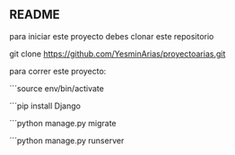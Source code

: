 ## README

para iniciar este proyecto debes clonar este repositorio

git clone  https://github.com/YesminArias/proyectoarias.git

para correr este proyecto:

´´´source env/bin/activate

´´´pip install Django

´´´python manage.py migrate

´´´python manage.py runserver

